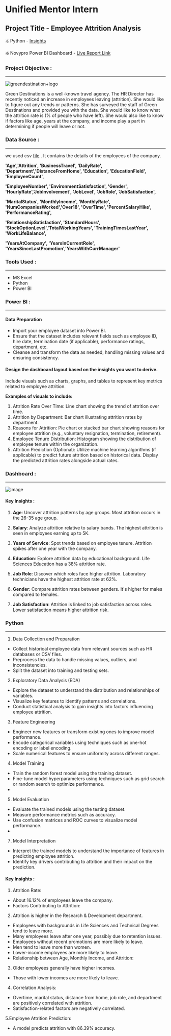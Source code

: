# Unified Mentor Intern
## Project Title - Employee Attrition Analysis

❇️ Python - [Insights](https://github.com/arun10ak/Unified-Mentor-Intern/blob/main/Employee%20Attrition.ipynb)

❇️ Novypro Power BI Dashboard - [Live Report Link](https://www.novypro.com/project/employee-attrition-analysis-10)

### Project Objective :
---
![greendestination+logo](https://github.com/arun10ak/Unified-Mentor-Intern/assets/117892039/a8eb0286-4b8e-4d08-8d3a-e0231db077cb)

Green Destinations is a well-known travel agency. The HR Director has recently noticed an increase in employees leaving (attrition). She would like to figure out any trends or patterns. She has surveyed the staff of Green Destinations and provided you with the data. She would like to know what the attrition rate is (% of people who have left). She would also like to know if factors like age, years at the company, and income play a part in determining if people will leave or not.

### Data Source : 
---

we used csv [file](https://github.com/arun10ak/Unified-Mentor-Intern/blob/main/greendestination.csv) . It contains the  details of the employees of the company.

 **'Age','Attrition', 'BusinessTravel', 'DailyRate', 'Department','DistanceFromHome', 'Education', 'EducationField', 'EmployeeCount',**
 
**'EmployeeNumber', 'EnvironmentSatisfaction', 'Gender', 'HourlyRate','JobInvolvement', 'JobLevel', 'JobRole', 'JobSatisfaction',**

**'MaritalStatus', 'MonthlyIncome', 'MonthlyRate', 'NumCompaniesWorked','Over18', 'OverTime', 'PercentSalaryHike', 'PerformanceRating',**

**'RelationshipSatisfaction', 'StandardHours', 'StockOptionLevel','TotalWorkingYears', 'TrainingTimesLastYear', 'WorkLifeBalance',**

**'YearsAtCompany', 'YearsInCurrentRole', 'YearsSinceLastPromotion','YearsWithCurrManager'**

### Tools Used :
---

- MS Excel
- Python
- Power BI

### Power BI :
---

#### Data Preparation
- Import your employee dataset into Power BI.
- Ensure that the dataset includes relevant fields such as employee ID, hire date, termination date (if applicable), performance ratings, department, etc.
- Cleanse and transform the data as needed, handling missing values and ensuring consistency.

#### Design the dashboard layout based on the insights you want to derive.

Include visuals such as charts, graphs, and tables to represent key metrics related to employee attrition.

**Examples of visuals to include:**

1. Attrition Rate Over Time: Line chart showing the trend of attrition over time.
2. Attrition by Department: Bar chart illustrating attrition rates by department.
3. Reasons for Attrition: Pie chart or stacked bar chart showing reasons for employee attrition (e.g., voluntary resignation, termination, retirement).
4. Employee Tenure Distribution: Histogram showing the distribution of employee tenure within the organization.
5. Attrition Prediction (Optional): Utilize machine learning algorithms (if applicable) to predict future attrition based on historical data. Display the predicted attrition rates alongside actual rates.

### Dashboard :
----
![image](https://github.com/arun10ak/Unified-Mentor-Intern/assets/117892039/30732fba-5811-4a6e-b413-08e636e315e5)

#### Key Insights :

1. **Age**: Uncover attrition patterns by age groups. Most attrition occurs in the 26-35 age group.

2. **Salary**: Analyze attrition relative to salary bands. The highest attrition is seen in employees earning up to 5K.

3. **Years of Service**: Spot trends based on employee tenure. Attrition spikes after one year with the company.

4. **Education**: Explore attrition data by educational background. Life Sciences Education has a 38% attrition rate.

5. **Job Role**: Discover which roles face higher attrition. Laboratory technicians have the highest attrition rate at 62%.

6. **Gender**: Compare attrition rates between genders. It's higher for males compared to females.

7. **Job Satisfaction**: Attrition is linked to job satisfaction across roles. Lower satisfaction means higher attrition risk.

### Python 
---

1. Data Collection and Preparation
- Collect historical employee data from relevant sources such as HR databases or CSV files.
- Preprocess the data to handle missing values, outliers, and inconsistencies.
- Split the dataset into training and testing sets.
  
2. Exploratory Data Analysis (EDA)
- Explore the dataset to understand the distribution and relationships of variables.
- Visualize key features to identify patterns and correlations.
- Conduct statistical analysis to gain insights into factors influencing employee attrition.
  
3. Feature Engineering
- Engineer new features or transform existing ones to improve model performance.
- Encode categorical variables using techniques such as one-hot encoding or label encoding.
- Scale numerical features to ensure uniformity across different ranges.

4. Model Training
- Train the random forest model using the training dataset.
- Fine-tune model hyperparameters using techniques such as grid search or random search to optimize performance.
- 
5. Model Evaluation
- Evaluate the trained models using the testing dataset.
- Measure performance metrics such as accuracy.
-  Use confusion matrices and ROC curves to visualize model performance.
-  
7. Model Interpretation
- Interpret the trained models to understand the importance of features in predicting employee attrition.
- Identify key drivers contributing to attrition and their impact on the prediction.

#### Key Insights :

1. Attrition Rate:
- About 16.12% of employees leave the company.
- Factors Contributing to Attrition:

2. Attrition is higher in the Research & Development department.
- Employees with backgrounds in Life Sciences and Technical Degrees tend to leave more.
- Many employees leave after one year, possibly due to retention issues.
- Employees without recent promotions are more likely to leave.
- Men tend to leave more than women.
- Lower-income employees are more likely to leave.
- Relationship between Age, Monthly Income, and Attrition:

3. Older employees generally have higher incomes.
- Those with lower incomes are more likely to leave.

4. Correlation Analysis:
- Overtime, marital status, distance from home, job role, and department are positively correlated with attrition.
- Satisfaction-related factors are negatively correlated.

5.Employee Attrition Prediction:
- A model predicts attrition with 86.39% accuracy.

